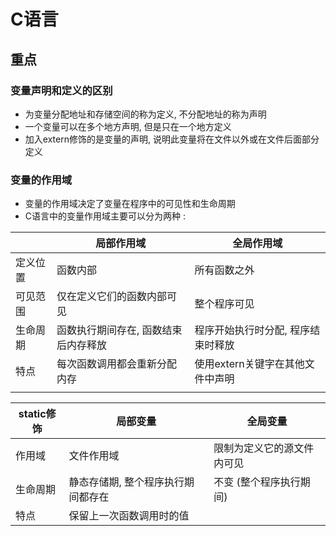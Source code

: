 # **C语言**

## **重点**

### **变量声明和定义的区别**
- 为变量分配地址和存储空间的称为定义, 不分配地址的称为声明
- 一个变量可以在多个地方声明, 但是只在一个地方定义
- 加入extern修饰的是变量的声明, 说明此变量将在文件以外或在文件后面部分定义

### **变量的作用域**
- 变量的作用域决定了变量在程序中的可见性和生命周期
- C语言中的变量作用域主要可以分为两种 :

|      | 局部作用域               | 全局作用域               |
| ---- | ------------------- | ------------------- |
| 定义位置 | 函数内部                | 所有函数之外              |
| 可见范围 | 仅在定义它们的函数内部可见       | 整个程序可见              |
| 生命周期 | 函数执行期间存在, 函数结束后内存释放 | 程序开始执行时分配, 程序结束时释放  |
| 特点   | 每次函数调用都会重新分配内存      | 使用extern关键字在其他文件中声明 |
|      |                     |                     |

| static修饰 | 局部变量               | 全局变量          |
| -------- | ------------------ | ------------- |
| 作用域      | 文件作用域              | 限制为定义它的源文件内可见 |
| 生命周期     | 静态存储期, 整个程序执行期间都存在 | 不变 (整个程序执行期间) |
| 特点       | 保留上一次函数调用时的值       |               |

